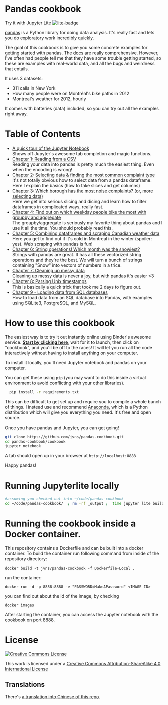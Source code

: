 Pandas cookbook
===============


Try it with Jupyter Lite
[![lite-badge](https://jupyterlite.rtfd.io/en/latest/_static/badge.svg)](https://paddymul.github.io/pandas-cookbook/lab/index.html)


[pandas](http://pandas.pydata.org/) is a Python library for doing
data analysis. It's really fast and lets you do exploratory work
incredibly quickly.

The goal of this cookbook is to give you some concrete examples for
getting started with pandas. The [docs](http://pandas.pydata.org/pandas-docs/stable/)
are really comprehensive. However, I've often had people
tell me that they have some trouble getting started, so these are
examples with real-world data, and all the bugs and weirdness
that entails.

It uses 3 datasets:

* 311 calls in New York
* How many people were on Montréal's bike paths in 2012
* Montreal's weather for 2012, hourly

It comes with batteries (data) included, so you can try out all the
examples right away.

Table of Contents
=================


* [A quick tour of the Jupyter Notebook](http://nbviewer.jupyter.org/github/jvns/pandas-cookbook/blob/master/cookbook/A%20quick%20tour%20of%20%20Notebook.ipynb)
  <br> Shows off Jupyter's awesome tab completion and magic functions.
* [Chapter 1: Reading from a CSV](http://nbviewer.jupyter.org/github/jvns/pandas-cookbook/blob/master/cookbook/Chapter%201%20-%20Reading%20from%20a%20CSV.ipynb)
  <br> Reading your data into pandas is pretty much the easiest thing. Even when the encoding is wrong!
* [Chapter 2: Selecting data & finding the most common complaint type](http://nbviewer.jupyter.org/github/jvns/pandas-cookbook/blob/master/cookbook/Chapter%202%20-%20Selecting%20data%20&%20finding%20the%20most%20common%20complaint%20type.ipynb)
  <br>It's not totally obvious how to select data from a pandas dataframe. Here I explain the basics (how to take slices and get columns)
* [Chapter 3: Which borough has the most noise complaints? (or, more selecting data)](http://nbviewer.jupyter.org/github/jvns/pandas-cookbook/blob/master/cookbook/Chapter%203%20-%20Which%20borough%20has%20the%20most%20noise%20complaints%20%28or%2C%20more%20selecting%20data%29.ipynb)
  <br>Here we get into serious slicing and dicing and learn how to filter dataframes in complicated ways, really fast.
* [Chapter 4: Find out on which weekday people bike the most with groupby and aggregate](http://nbviewer.jupyter.org/github/jvns/pandas-cookbook/blob/master/cookbook/Chapter%204%20-%20Find%20out%20on%20which%20weekday%20people%20bike%20the%20most%20with%20groupby%20and%20aggregate.ipynb)
  <br> The groupby/aggregate is seriously my favorite thing about pandas and I use it all the time. You should probably read this.
* [Chapter 5: Combining dataframes and scraping Canadian weather data](http://nbviewer.jupyter.org/github/jvns/pandas-cookbook/blob/master/cookbook/Chapter%205%20-%20Combining%20dataframes%20and%20scraping%20Canadian%20weather%20data.ipynb)
  <br>Here you get to find out if it's cold in Montreal in the winter (spoiler: yes). Web scraping with pandas is fun!
* [Chapter 6: String operations! Which month was the snowiest?](http://nbviewer.jupyter.org/github/jvns/pandas-cookbook/blob/master/cookbook/Chapter%206%20-%20String%20Operations-%20Which%20month%20was%20the%20snowiest.ipynb)
  <br> Strings with pandas are great. It has all these vectorized string operations and they're the best. We will turn a bunch of strings containing "Snow" into vectors of numbers in a trice.
* [Chapter 7: Cleaning up messy data](http://nbviewer.jupyter.org/github/jvns/pandas-cookbook/blob/master/cookbook/Chapter%207%20-%20Cleaning%20up%20messy%20data.ipynb)
  <br> Cleaning up messy data is never a joy, but with pandas it's easier &lt;3
* [Chapter 8: Parsing Unix timestamps](http://nbviewer.jupyter.org/github/jvns/pandas-cookbook/blob/master/cookbook/Chapter%208%20-%20How%20to%20deal%20with%20timestamps.ipynb)
  <br> This is basically a quick trick that took me 2 days to figure out.
* [Chapter 9 - Loading data from SQL databases](http://nbviewer.jupyter.org/github/jvns/pandas-cookbook/blob/master/cookbook/Chapter%209%20-%20Loading%20data%20from%20SQL%20databases.ipynb)
  <br> How to load data from an SQL database into Pandas, with examples using SQLite3, PostgreSQL, and MySQL.

How to use this cookbook
========================

The easiest way is to try it out instantly online using Binder's awesome service. **[Start by clicking here](https://mybinder.org/v2/gh/jvns/pandas-cookbook/master)**, wait for it to launch, then click on "cookbook", and you'll be off to the races! It will let you run all the code interactively without having to install anything on your computer.

To install it locally, you'll need Jupyter notebook and pandas on your computer.

You can get these using `pip` (you may want to do this inside a virtual environment to avoid conflicting with your other libraries).

```bash
  pip install -r requirements.txt
```

This can be difficult to get set up and require you to compile
a whole bunch of things. I instead use and recommend
[Anaconda](https://store.continuum.io/), which is a Python distribution which
will give you everything you need. It's free and open source.

Once you have pandas and Jupyter, you can get going!

```bash
git clone https://github.com/jvns/pandas-cookbook.git
cd pandas-cookbook/cookbook
jupyter notebook
```

A tab should open up in your browser at `http://localhost:8888`

Happy pandas!

Running Jupyterlite locally
===========================
```bash
#assuming you checked out into ~/code/pandas-cookbook
cd ~/code/pandas-cookbook/  ; rm -rf _output ;  time jupyter lite build --contents ./cookbook/ && cd _output && python -m http.server
```

Running the cookbook inside a Docker container.
===============================================================
This repository contains a Dockerfile and can be built into a docker container.
To build the container run following command from inside of the repository directory:
```
docker build -t jvns/pandas-cookbook -f Dockerfile-Local .
```
run the container:
```
docker run -d -p 8888:8888 -e "PASSWORD=MakeAPassword" <IMAGE ID>
```
you can find out about the id of the image, by checking
```
docker images
```

After starting the container, you can access the Jupyter notebook with the cookbook
on port 8888. 

License
=======

<a rel="license" href="http://creativecommons.org/licenses/by-sa/4.0/"><img alt="Creative Commons License" style="border-width:0" src="http://i.creativecommons.org/l/by-sa/4.0/88x31.png" /></a><br />

This work is licensed under a [Creative Commons Attribution-ShareAlike 4.0 International License](http://creativecommons.org/licenses/by-sa/4.0/)

## Translations

There's [a translation into Chinese of this repo](https://github.com/ia-cas/pandas-cookbook).

